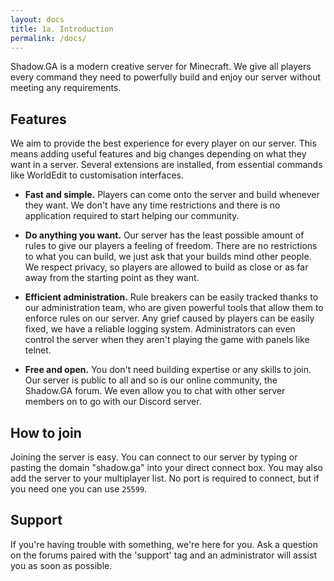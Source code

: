 ```yaml
---
layout: docs
title: 1a. Introduction
permalink: /docs/
---
```

Shadow.GA is a modern creative server for Minecraft. We give all players every command they need to powerfully build and enjoy our server without meeting any requirements.

## Features
We aim to provide the best experience for every player on our server. This means adding useful features and big changes depending on what they want in a server. Several extensions are installed, from essential commands like WorldEdit to customisation interfaces.

- **Fast and simple.** Players can come onto the server and build whenever they want. We don't have any time restrictions and there is no application required to start helping our community.

- **Do anything you want.** Our server has the least possible amount of rules to give our players a feeling of freedom. There are no restrictions to what you can build, we just ask that your builds mind other people. We respect privacy, so players are allowed to build as close or as far away from the starting point as they want.

- **Efficient administration.** Rule breakers can be easily tracked thanks to our administration team, who are given powerful tools that allow them to enforce rules on our server. Any grief caused by players can be easily fixed, we have a reliable logging system. Administrators can even control the server when they aren't playing the game with panels like telnet.

- **Free and open.** You don't need building expertise or any skills to join. Our server is public to all and so is our online community, the Shadow.GA forum. We even allow you to chat with other server members on to go with our Discord server.

## How to join
Joining the server is easy. You can connect to our server by typing or pasting the domain "shadow.ga" into your direct connect box. You may also add the server to your multiplayer list. No port is required to connect, but if you need one you can use `25599`.

## Support
If you're having trouble with something, we're here for you. Ask a question on the forums paired with the 'support' tag and an administrator will assist you as soon as possible.
